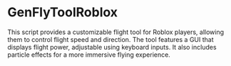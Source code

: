 # GenFlyToolRoblox
This script provides a customizable flight tool for Roblox players, allowing them to control flight speed and direction. The tool features a GUI that displays flight power, adjustable using keyboard inputs. It also includes particle effects for a more immersive flying experience.
